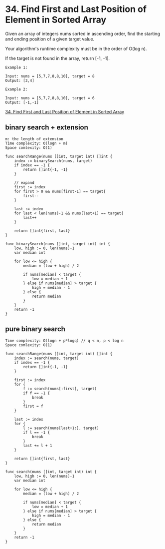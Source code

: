 # 34. Find First and Last Position of Element in Sorted Array

Given an array of integers nums sorted in ascending order, find the starting and ending position of a given target value.

Your algorithm's runtime complexity must be in the order of O(log n).

If the target is not found in the array, return [-1, -1].

```
Example 1:

Input: nums = [5,7,7,8,8,10], target = 8
Output: [3,4]

Example 2:

Input: nums = [5,7,7,8,8,10], target = 6
Output: [-1,-1]
```

[34. Find First and Last Position of Element in Sorted Array](https://leetcode.com/problems/find-first-and-last-position-of-element-in-sorted-array/)


## binary search + extension

```
m: the length of extension
Time complexity: O(logn + m)
Space comlexity: O(1)
```

```golang
func searchRange(nums []int, target int) []int {
	index := binarySearch(nums, target)
	if index == -1 {
		return []int{-1, -1}
	}

	// expand
	first := index
	for first > 0 && nums[first-1] == target{
		first--
	}

	last := index
    for last < len(nums)-1 && nums[last+1] == target{
		last++
	}

	return []int{first, last}
}

func binarySearch(nums []int, target int) int {
	low, high := 0, len(nums)-1
	var median int

	for low <= high {
		median = (low + high) / 2

		if nums[median] < target {
            low = median + 1
        } else if nums[median] > target {
            high = median - 1
        } else {
            return median
        }	
	}
	return -1
}
```

## pure binary search

```
Time complexity: O(logn + p*logq) // q < n, p < log n
Space comlexity: O(1)
```

```golang
func searchRange(nums []int, target int) []int {
	index := search(nums, target)
	if index == -1 {
		return []int{-1, -1}
	}

	first := index
	for {
		f := search(nums[:first], target)
		if f == -1 {
			break
		}
		first = f
	}

	last := index
	for {
		l := search(nums[last+1:], target)
		if l == -1 {
			break
		}
		last += l + 1
	}

	return []int{first, last}
}

func search(nums []int, target int) int {
	low, high := 0, len(nums)-1
	var median int

	for low <= high {
		median = (low + high) / 2

		if nums[median] < target {
            low = median + 1
        } else if nums[median] > target {
            high = median - 1
        } else {
            return median
        }	
	}
	return -1
}
```


